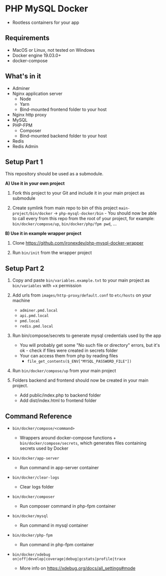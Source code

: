 # PHP MySQL Docker
- Rootless containers for your app

## Requirements

- MacOS or Linux, not tested on Windows
- Docker engine 19.03.0+
- docker-compose

## What's in it

- Adminer
- Nginx application server
  - Node
  - Yarn
  - Bind-mounted frontend folder to your host
- Nginx http proxy
- MySQL
- PHP-FPM
  - Composer
  - Bind-mounted backend folder to your host
- Redis
- Redis Admin

## Setup Part 1

This repository should be used as a submodule.

**A) Use it in your own project**

1) Fork this project to your Git and include it in your main project as submodule

2) Create symlink from main repo to bin of this project `main-project/bin/docker` -> `php-mysql-docker/bin`
        - You should now be able to call every from this repo from the root of your project, for example: `bin/docker/compose/up`, `bin/docker/php/fpm pwd`, ...

**B) Use it in example wrapper project**

1) Clone https://github.com/ironexdev/php-mysql-docker-wrapper

2) Run `bin/init` from the wrapper project

## Setup Part 2

1) Copy and paste `bin/variables.example.txt` to your main project as `bin/variables` with +x permission

2) Add urls from `images/http-proxy/default.conf` to `etc/hosts` on your machine
   - `adminer.pmd.local`
   - `api.pmd.local`
   - `pmd.local`
   - `redis.pmd.local`

3) Run bin/compose/secrets to generate mysql credentials used by the app
   - You will probably get some "No such file or directory" errors, but it's ok - check if files were created in secrets folder
   - Your can access them from php by reading files
     - `file_get_contents($_ENV["MYSQL_PASSWORD_FILE"])`

4) Run `bin/docker/compose/up` from your main project

5) Folders backend and frontend should now be created in your main project.
   - Add public/index.php to backend folder
   - Add dist/index.html to frontend folder

## Command Reference

- `bin/docker/compose/<command>`
  - Wrappers around docker-compose functions + `bin/docker/compose/secrets`, which generates files containing secrets used by Docker

- `bin/docker/app-server`
  - Run command in app-server container

- `bin/docker/clear-logs`
  - Clear logs folder

- `bin/docker/composer`
  - Run composer command in php-fpm container

- `bin/docker/mysql`
  - Run command in mysql container

- `bin/docker/php-fpm`
  - Run command in php-fpm container

- `bin/docker/xdebug on|off|develop|coverage|debug|gcstats|profile|trace`
  - More info on https://xdebug.org/docs/all_settings#mode
